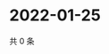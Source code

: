 # 2022-01-25

共 0 条

<!-- BEGIN WEIBO -->
<!-- 最后更新时间 Tue Jan 25 2022 10:31:40 GMT+0800 (China Standard Time) -->

<!-- END WEIBO -->
